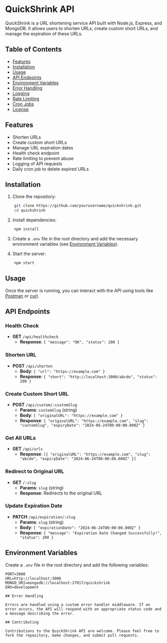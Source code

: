 # QuickShrink API

QuickShrink is a URL shortening service API built with Node.js, Express, and MongoDB. It allows users to shorten URLs, create custom short URLs, and manage the expiration of these URLs.

## Table of Contents

- [Features](#features)
- [Installation](#installation)
- [Usage](#usage)
- [API Endpoints](#api-endpoints)
- [Environment Variables](#environment-variables)
- [Error Handling](#error-handling)
- [Logging](#logging)
- [Rate Limiting](#rate-limiting)
- [Cron Jobs](#cron-jobs)
- [License](#license)

## Features

- Shorten URLs
- Create custom short URLs
- Manage URL expiration dates
- Health check endpoint
- Rate limiting to prevent abuse
- Logging of API requests
- Daily cron job to delete expired URLs

## Installation

1. Clone the repository:
    
```bash
    git clone https://github.com/yourusername/quickshrink.git
    cd quickshrink
```


2. Install dependencies:
    
```bash
    npm install
```


3. Create a `.env` file in the root directory and add the necessary environment variables (see [Environment Variables](#environment-variables)).

4. Start the server:
    
```bash
    npm start
```

## Usage

Once the server is running, you can interact with the API using tools like [Postman](https://www.postman.com/) or [curl](https://curl.se/).

## API Endpoints

### Health Check

- **GET** `/api/healthcheck`
    - **Response**: `{ "message": "OK", "status": 200 }`

### Shorten URL

- **POST** `/api/shorten`
    - **Body**: `{ "url": "https://example.com" }`
    - **Response**: `{ "short": "http://localhost:3000/abcde", "status": 200 }`

### Create Custom Short URL

- **POST** `/api/custom/:customSlug`
    - **Params**: `customSlug` (string)
    - **Body**: `{ "originalURL": "https://example.com" }`
    - **Response**: `{ "originalURL": "https://example.com", "slug": "customSlug", "expiryDate": "2024-06-24T00:00:00.000Z" }`

### Get All URLs

- **GET** `/api/urls`
    - **Response**: `[{ "originalURL": "https://example.com", "slug": "abcde", "expiryDate": "2024-06-24T00:00:00.000Z" }]`

### Redirect to Original URL

- **GET** `/:slug`
    - **Params**: `slug` (string)
    - **Response**: Redirects to the original URL

### Update Expiration Date

- **PATCH** `/api/expiration/:slug`
    - **Params**: `slug` (string)
    - **Body**: `{ "expirationDate": "2024-06-24T00:00:00.000Z" }`
    - **Response**: `{ "message": "Expiration Date Changed Successfully!", "status": 200 }`

## Environment Variables

Create a `.env` file in the root directory and add the following variables:

```env
PORT=3000
URL=http://localhost:3000
MONGO_URI=mongodb://localhost:27017/quickshrink
ENV=development

## Error Handling

Errors are handled using a custom error handler middleware. If an error occurs, the API will respond with an appropriate status code and a message describing the error.

## Contributing

Contributions to the QuickShrink API are welcome. Please feel free to fork the repository, make changes, and submit pull requests.

